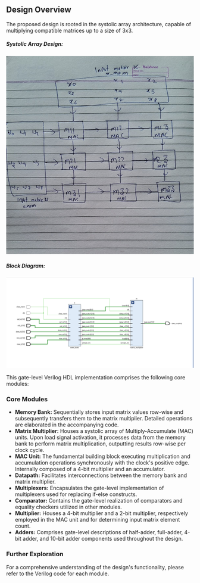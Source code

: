 ## Design Overview

The proposed design is rooted in the systolic array architecture, capable of multiplying compatible matrices up to a size of 3x3.

##### Systolic Array Design:


![Systolic_Array_Design_Image](https://github.com/HIMESH-J/MATRIX_MULTIPLICATION_ACCELERATOR_IITISOC/blob/main/Design_Diagrams/Systolic_Array.jpg)

##### Block Diagram:

![Final_Design_Block_Diagram](https://github.com/HIMESH-J/MATRIX_MULTIPLICATION_ACCELERATOR_IITISOC/blob/main/Design_Diagrams/FINAL_DESIGN.png)

This gate-level Verilog HDL implementation comprises the following core modules:

### Core Modules

* **Memory Bank:** Sequentially stores input matrix values row-wise and subsequently transfers them to the matrix multiplier. Detailed operations are elaborated in the accompanying code.
* **Matrix Multiplier:** Houses a systolic array of Multiply-Accumulate (MAC) units. Upon load signal activation, it processes data from the memory bank to perform matrix multiplication, outputting results row-wise per clock cycle.
* **MAC Unit:** The fundamental building block executing multiplication and accumulation operations synchronously with the clock's positive edge. Internally composed of a 4-bit multiplier and an accumulator.
* **Datapath:** Facilitates interconnections between the memory bank and matrix multiplier.
* **Multiplexers:** Encapsulates the gate-level implementation of multiplexers used for replacing if-else constructs.
* **Comparator:** Contains the gate-level realization of comparators and equality checkers utilized in other modules.
* **Multiplier:** Houses a 4-bit multiplier and a 2-bit multiplier, respectively employed in the MAC unit and for determining input matrix element count.
* **Adders:** Comprises gate-level descriptions of half-adder, full-adder, 4-bit adder, and 10-bit adder components used throughout the design.

### Further Exploration

For a comprehensive understanding of the design's functionality, please refer to the Verilog code for each module. 
